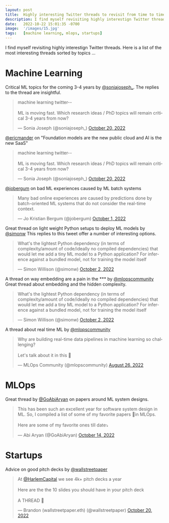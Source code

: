 ```yaml
---
layout: post
title:  Highly interesting Twitter threads to revisit from time to time
description: I find myself revisiting highly interestign Twitter threads. Here is a list of the most interesting threads sorted by topics ...
date:   2022-10-22 15:01:35 -0700
image:  '/images/15.jpg'
tags:   [machine learning, mlops, startups]
---
```

I find myself revisiting highly interestign Twitter threads. Here is a list of the most interesting threads sorted by topics ...

<!-- ![Machine Learning]({{site.baseurl}}/images/alina-grubnyak-ZiQkhI7417A-unsplash.jpg#wide)
*Photo by [Alina Grubnyak](https://unsplash.com/photos/ZiQkhI7417A) on [Unsplash](https://unsplash.com/)* -->


# Machine Learning

Critical ML topics for the coming 3-4 years by [@soniajoseph_](https://twitter.com/soniajoseph_/). The replies to the thread are insightful.
<blockquote class="twitter-tweet"><p lang="en" dir="ltr">machine learning twitter-- <br><br>ML is moving fast. Which research ideas / PhD topics will remain critical 3-4 years from now?</p>&mdash; Sonia Joseph (@soniajoseph_) <a href="https://twitter.com/soniajoseph_/status/1583184692282478592?ref_src=twsrc%5Etfw">October 20, 2022</a></blockquote> <script async src="https://platform.twitter.com/widgets.js" charset="utf-8"></script>

[@ericmander](https://twitter.com/ericmander/) on "Foundation models are the new public cloud and AI is the new SaaS"
<blockquote class="twitter-tweet"><p lang="en" dir="ltr">machine learning twitter-- <br><br>ML is moving fast. Which research ideas / PhD topics will remain critical 3-4 years from now?</p>&mdash; Sonia Joseph (@soniajoseph_) <a href="https://twitter.com/ericmander/status/1575390598512746496?ref_src=twsrc%5Etfw">October 20, 2022</a></blockquote> <script async src="https://platform.twitter.com/widgets.js" charset="utf-8"></script>

[@jobergum](https://twitter.com/jobergum/) on bad ML experiences caused by ML batch systems
<blockquote class="twitter-tweet"><p lang="en" dir="ltr">Many bad online experiences are caused by predictions done by batch-oriented ML systems that do not consider the real-time context.</p>&mdash; Jo Kristian Bergum (@jobergum) <a href="https://twitter.com/jobergum/status/1576287869005889537?ref_src=twsrc%5Etfw">October 1, 2022</a></blockquote> <script async src="https://platform.twitter.com/widgets.js" charset="utf-8"></script>

Great thread on light weight Python setups to deploy ML models by [@simonw](https://twitter.com/simonw)
This replies to this tweet offer a number of interesting options.
<blockquote class="twitter-tweet"><p lang="en" dir="ltr">What&#39;s the lightest Python dependency (in terms of complexity/amount of code/ideally no compiled dependencies) that would let me add a tiny ML model to a Python application? For inference against a bundled model, not for training the model itself</p>&mdash; Simon Willison (@simonw) <a href="https://twitter.com/simonw/status/1576680930680262658?ref_src=twsrc%5Etfw">October 2, 2022</a></blockquote> <script async src="https://platform.twitter.com/widgets.js" charset="utf-8"></script>

A thread on way embedding are a pain in the *** by [@mlopscommunity](https://twitter.com/mlopscommunity/)
Great thread about embedding and the hidden complexity.
<blockquote class="twitter-tweet"><p lang="en" dir="ltr">What&#39;s the lightest Python dependency (in terms of complexity/amount of code/ideally no compiled dependencies) that would let me add a tiny ML model to a Python application? For inference against a bundled model, not for training the model itself</p>&mdash; Simon Willison (@simonw) <a href="https://twitter.com/mlopscommunity/status/1562078702535573505?ref_src=twsrc%5Etfw">October 2, 2022</a></blockquote> <script async src="https://platform.twitter.com/widgets.js" charset="utf-8"></script>

A thread about real time ML by [@mlopscommunity](https://twitter.com/mlopscommunity/)
<blockquote class="twitter-tweet"><p lang="en" dir="ltr">Why are building real-time data pipelines in machine learning so challenging? <br><br>Let&#39;s talk about it in this 🧵</p>&mdash; MLOps Community (@mlopscommunity) <a href="https://twitter.com/mlopscommunity/status/1563162922247139332?ref_src=twsrc%5Etfw">August 26, 2022</a></blockquote> <script async src="https://platform.twitter.com/widgets.js" charset="utf-8"></script>

<!-- ![Startups]({{site.baseurl}}/images/15-1.jpg#wide)
*Photo by [Israel Andrade](https://unsplash.com/photos/YI_9SivVt_s) on [Unsplash](https://unsplash.com/)* -->

# MLOps

Great thread by [@GoAbiAryan](https://twitter.com/GoAbiAryan/) on papers around ML system designs.
<blockquote class="twitter-tweet"><p lang="en" dir="ltr">This has been such an excellent year for software system design in ML. So, I compiled a list of some of my favorite papers 📜in MLOps. <br><br>Here are some of my favorite ones till date⤵️</p>&mdash; Abi Aryan (@GoAbiAryan) <a href="https://twitter.com/GoAbiAryan/status/1580852750526468097?ref_src=twsrc%5Etfw">October 14, 2022</a></blockquote> <script async src="https://platform.twitter.com/widgets.js" charset="utf-8"></script>


# Startups

Advice on  good pitch decks by [@wallstreetpaper](https://twitter.com/wallstreetpaper/)
<blockquote class="twitter-tweet"><p lang="en" dir="ltr">At <a href="https://twitter.com/HarlemCapital?ref_src=twsrc%5Etfw">@HarlemCapital</a> we see 4k+ pitch decks a year<br><br>Here are the the 10 slides you should have in your pitch deck<br><br>A THREAD 🧵</p>&mdash; Brandon (wallstreetpaper.eth) (@wallstreetpaper) <a href="https://twitter.com/wallstreetpaper/status/1582884312604504064?ref_src=twsrc%5Etfw">October 20, 2022</a></blockquote> <script async src="https://platform.twitter.com/widgets.js" charset="utf-8"></script>
